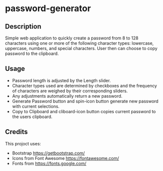 # password-generator

## Description

Simple web application to quickly create a password from 8 to 128 characters using one or more of the following character types: lowercase, uppercase, numbers, and special characters. User then can choose to copy password to the clipboard.

## Usage 

* Password length is adjusted by the Length slider.
* Character types used are determined by checkboxes and the frequency of characters are weighed by their corresponding sliders.
* Any adjustments automatically return a new password.
* Generate Password button and spin-icon button generate new password with current selections.
* Copy to Clipboard and cliboard-icon button copies current password to the users clipboard.


## Credits

This projoct uses: 
* Bootstrap https://getbootstrap.com/
* Icons from Font Awesome https://fontawesome.com/
* Fonts from https://fonts.google.com/
